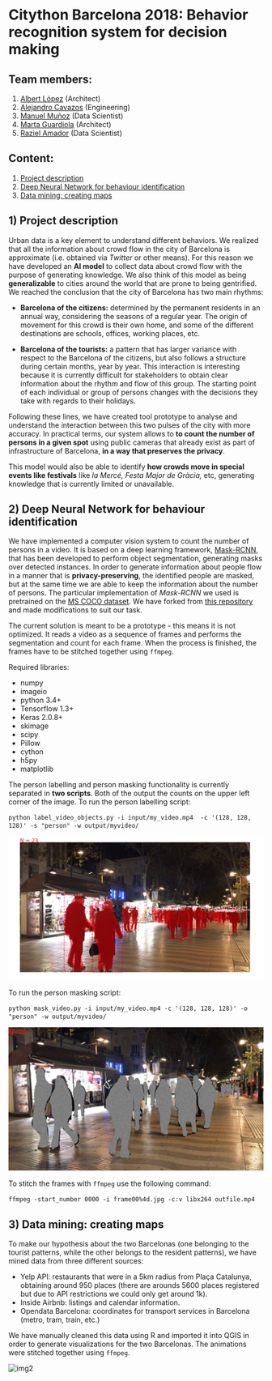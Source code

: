# Citython Barcelona 2018: Behavior recognition system for decision making

## Team members:

1. [Albert López](https://www.linkedin.com/in/albert-l%C3%B3pez-cuadrado-a45381173/) (Architect)
2. [Alejandro Cavazos](https://www.linkedin.com/in/alejandro-cavazos-s-42aa8623/) (Engineering)
3. [Manuel Muñoz](https://www.linkedin.com/in/manuelmunozaguirre/) (Data Scientist)
4. [Marta Guardiola](mailto:martagube@gmail.com) (Architect)
5. [Raziel Amador](https://www.linkedin.com/in/raziel-amador-rios-14161268/) (Data Scientist)

## Content:

1. [Project description](#description)
2. [Deep Neural Network for behaviour identification](#deep)
3. [Data mining: creating maps](#mining)

## 1) <a id='description'></a> Project description
Urban data is a key element to understand different behaviors. We realized that all the information about crowd flow in the city of Barcelona is approximate (i.e. obtained via *Twitter* or other means). For this reason we have developed an **AI model** to collect data about crowd flow with the purpose of generating knowledge. We also think of this model as being **generalizable** to cities around the world that are prone to being gentrified. We reached the conclusion that the city of Barcelona has two main rhythms:

* **Barcelona of the citizens:** determined by the permanent residents in an annual way, considering the seasons of a regular year. The origin of movement for this crowd is their own home, and some of the different destinations are schools, offices, working places, etc.

* **Barcelona of the tourists:** a pattern that has larger variance with respect to the Barcelona of the citizens, but also follows a structure during certain months, year by year. This interaction is interesting because it is currently difficult for stakeholders to obtain clear information about the rhythm and flow of this group. The starting point of each individual or group of persons changes with the decisions they take with regards to their holidays.

Following these lines, we have created tool prototype to analyse and understand the interaction between this two pulses of the city with more accuracy. In practical terms, our system allows to **to count the number of persons in a given spot** using public cameras that already exist as part of infrastructure of Barcelona, **in a way that preserves the privacy**.

This model would also be able to identify **how crowds move in special events like festivals** like *la Mercé, Festa Major de Gràcia,* etc, generating knowledge that is currently limited or unavailable.

## 2) <a id='deep'></a> Deep Neural Network for behaviour identification

We have implemented a computer vision system to count the number of persons in a video. It is based on a deep learning framework, [Mask-RCNN](https://arxiv.org/abs/1703.06870), that has been developed to perform object segmentation, generating masks over detected instances. In order to generate information about people flow in a manner that is **privacy-preserving**, the identified people are masked, but at the same time we are able to keep the information about the number of persons. The particular implementation of *Mask-RCNN* we used is pretrained on the [MS COCO dataset](https://arxiv.org/abs/1405.03120). We have forked from [this repository](https://github.com/minimaxir/person-blocker) and made modifications to suit our task.

The current solution is meant to be a prototype - this means it is not optimized. It reads a video as a sequence of frames and performs the segmentation and count for each frame. When the process is finished, the frames have to be  stitched together using `ffmpeg`.

Required libraries:
- numpy
- imageio
- python 3.4+
- Tensorflow 1.3+
- Keras 2.0.8+
- skimage
- scipy
- Pillow
- cython
- h5py
- matplotlib

The person labelling and person masking functionality is currently separated in **two scripts**. Both of the output the counts on the upper left corner of the image. To run the person labelling script:

```{r}
python label_video_objects.py -i input/my_video.mp4  -c '(128, 128, 128)' -s "person" -w output/myvideo/
```

![img1](img/labeled_sample.png)


To run the person masking script:

```{r}
python mask_video.py -i input/my_video.mp4 -c '(128, 128, 128)' -o "person" -w output/myvideo/
```
![img2](img/masked_sample.jpg)


To stitch the frames with `ffmpeg` use the following command:

```{r}
ffmpeg -start_number 0000 -i frame00%4d.jpg -c:v libx264 outfile.mp4
```
## 3) <a id='mining'></a> Data mining: creating maps

To make our hypothesis about the two Barcelonas (one belonging to the tourist patterns, while the other belongs to the resident patterns), we have mined data from three different sources:
- Yelp API: restaurants that were in a 5km radius from Plaça Catalunya, obtaining around 950 places (there are arounds 5600 places registered but due to API restrictions we could only get around 1k).
- Inside Airbnb: listings and calendar information.
- Opendata Barcelona: coordinates for transport services in Barcelona (metro, tram, train, etc.)

We have manually cleaned this data using R and imported it into QGIS in order to generate visualizations for the two Barcelonas. The animations were stitched together using `ffmpeg`.

![img2](map/ciudadlocal.gif)
